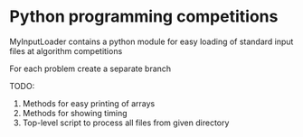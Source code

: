 # Python programming competitions

MyInputLoader contains a python module for easy loading of standard input files at algorithm competitions

For each problem create a separate branch

TODO:
1. Methods for easy printing of arrays
2. Methods for showing timing
3. Top-level script to process all files from given directory
